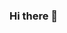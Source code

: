 ### Hi there 👋

<!--
**bhardwajsatyam/bhardwajsatyam** is a ✨ _special_ ✨ repository because its `README.md` (this file) appears on your GitHub profile.

- 🔭 I’m currently working on web development
- 🌱 I’m currently learning everything.😅
- 🤔 I’m looking for help with ...
- 🥅 2021 Goals: Contribute more to Open Source projects
- 📫 How to reach me: Instagram: wwww.instagram.com/___thebhardwaj___/
- ⚡ Fun fact: I love photography and cooking.
-->
